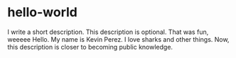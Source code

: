 # hello-world
I write a short description. This description is optional. That was fun, weeeee
Hello. My name is Kevin Perez. I love sharks and other things. Now, this description is closer to becoming public knowledge. 

